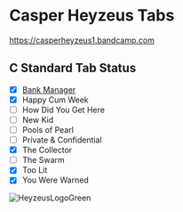 
# Casper Heyzeus Tabs

<https://casperheyzeus1.bandcamp.com>

## C Standard Tab Status

- [x] [Bank Manager](/C%20Standard%20Tabs/Bank%20Manager%20Tab.md)
- [x] Happy Cum Week
- [ ] How Did You Get Here
- [ ] New Kid
- [ ] Pools of Pearl
- [ ] Private & Confidential
- [x] The Collector
- [ ] The Swarm
- [x] Too Lit
- [x] You Were Warned

![HeyzeusLogoGreen](https://user-images.githubusercontent.com/91059083/150850411-97e8c540-13ba-4486-9adc-54a8bc9c8538.png)
